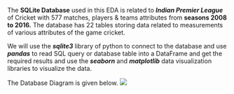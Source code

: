 The **SQLite Database** used in this EDA is related to  ***Indian Premier League***  of  Cricket with 577 matches, players & teams attributes from **seasons 2008 to 2016.** The database has 22 tables storing data related to measurements of various attributes of the game cricket. 

We will use the ***sqlite3*** library of python to connect to the database and use ***pandas*** to read SQL query or database table into a DataFrame  and get the required results and use the ***seaborn*** and ***matplotlib*** data visualization libraries to visualize the data. 

The Database Diagram is given below.
![](https://i.imgur.com/327NVKH.png)
